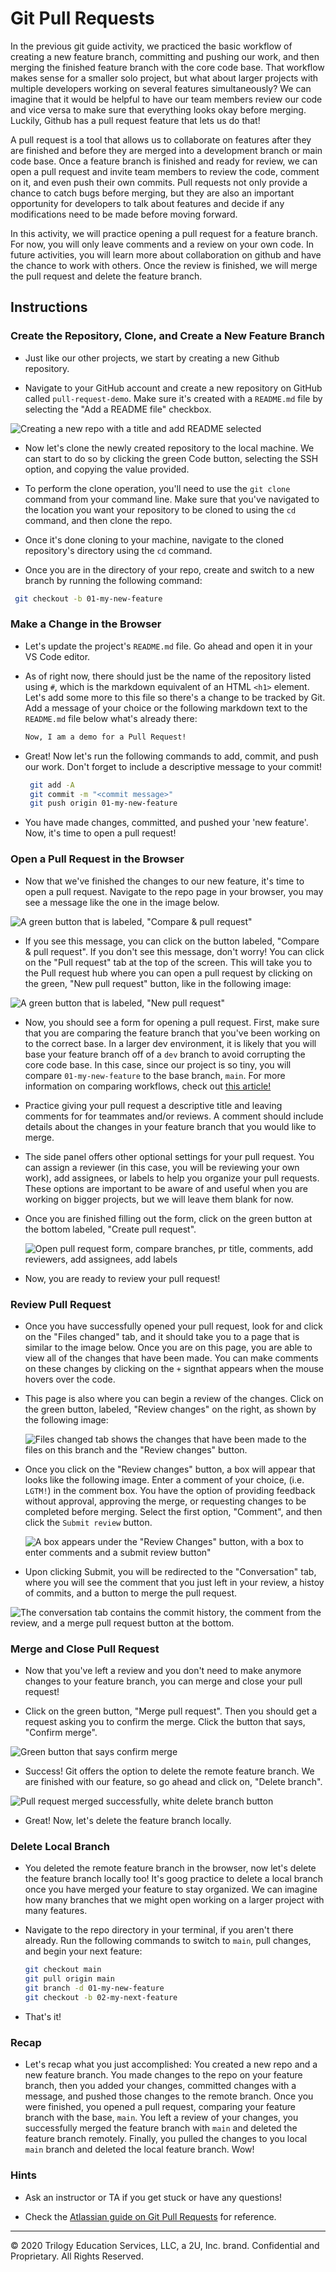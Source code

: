 # Git Pull Requests

In the previous git guide activity, we practiced the basic workflow of creating a new feature branch, committing and pushing our work, and then merging the finished feature branch with the core code base. That workflow makes sense for a smaller solo project, but what about larger projects with multiple developers working on several features simultaneously? We can imagine that it would be helpful to have our team members review our code and vice versa to make sure that everything looks okay before merging. Luckily, Github has a pull request feature that lets us do that!

A pull request is a tool that allows us to collaborate on features after they are finished and before they are merged into a development branch or main code base. Once a feature branch is finished and ready for review, we can open a pull request and invite team members to review the code, comment on it, and even push their own commits. Pull requests not only provide a chance to catch bugs before merging, but they are also an important opportunity for developers to talk about features and decide if any modifications need to be made before moving forward.

In this activity, we will practice opening a pull request for a feature branch. For now, you will only leave comments and a review on your own code. In future activities, you will learn more about collaboration on github and have the chance to work with others. Once the review is finished, we will merge the pull request and delete the feature branch.

## Instructions

### Create the Repository, Clone, and Create a New Feature Branch

* Just like our other projects, we start by creating a new Github repository.

* Navigate to your GitHub account and create a new repository on GitHub called `pull-request-demo`. Make sure it's created with a `README.md` file by selecting the "Add a README file" checkbox. 

![Creating a new repo with a title and add README selected](images/01-create-repo.png)

* Now let's clone the newly created repository to the local machine. We can start to do so by clicking the green Code button, selecting the SSH option, and copying the value provided.

* To perform the clone operation, you'll need to use the `git clone` command from your command line. Make sure that you've navigated to the location you want your repository to be cloned to using the `cd` command, and then clone the repo.

* Once it's done cloning to your machine, navigate to the cloned repository's directory using the `cd` command.

* Once you are in the directory of your repo, create and switch to a new branch by running the following command:

```bash
 git checkout -b 01-my-new-feature
```
### Make a Change in the Browser

* Let's update the project's `README.md` file. Go ahead and open it in your VS Code editor. 

* As of right now, there should just be the name of the repository listed using `#`, which is the markdown equivalent of an HTML `<h1>` element. Let's add some more to this file so there's a change to be tracked by Git. Add a message of your choice or the following markdown text to the `README.md` file below what's already there:

  ```md
  Now, I am a demo for a Pull Request!
  ```

* Great! Now let's run the following commands to add, commit, and push our work. Don't forget to include a descriptive message to your commit!

  ```bash
   git add -A
   git commit -m "<commit message>"
   git push origin 01-my-new-feature
  ```

* You have made changes, committed, and pushed your 'new feature'. Now, it's time to open a pull request!

### Open a Pull Request in the Browser

* Now that we've finished the changes to our new feature, it's time to open a pull request. Navigate to the repo page in your browser, you may see a message like the one in the image below. 

![A green button that is labeled, "Compare & pull request"](images/07-create-new-pr.png)

* If you see this message, you can click on the button labeled, "Compare & pull request". If you don't see this message, don't worry! You can click on the "Pull request" tab at the top of the screen. This will take you to the Pull request hub where you can open a pull request by clicking on the green, "New pull request" button, like in the following image:

![A green button that is labeled, "New pull request"](images/08-new-pr.png)

* Now, you should see a form for opening a pull request. First, make sure that you are comparing the feature branch that you've been working on to the correct base. In a larger dev environment, it is likely that you will base your feature branch off of a `dev` branch to avoid corrupting the core code base. In this case, since our project is so tiny, you will compare `01-my-new-feature` to the base branch, `main`. For more information on comparing workflows, check out [this article!](https://www.atlassian.com/git/tutorials/comparing-workflows)

* Practice giving your pull request a descriptive title and leaving comments for for teammates and/or reviews. A comment should include details about the changes in your feature branch that you would like to merge.

* The side panel offers other optional settings for your pull request. You can assign a reviewer (in this case, you will be reviewing your own work), add assignees, or labels to help you organize your pull requests. These options are important to be aware of and useful when you are working on bigger projects, but we will leave them blank for now.

* Once you are finished filling out the form, click on the green button at the bottom labeled, "Create pull request".

  ![Open pull request form, compare branches, pr title, comments, add reviewers, add assignees, add labels](images/09-fill-out-pr.png)

* Now, you are ready to review your pull request!

### Review Pull Request

* Once you have successfully opened your pull request, look for and click on the "Files changed" tab, and it should take you to a page that is similar to the image below. Once you are on this page, you are able to view all of the changes that have been made. You can make comments on these changes by clicking on the `+` signthat appears when the mouse hovers over the code.

* This page is also where you can begin a review of the changes. Click on the green button, labeled, "Review changes" on the right, as shown by the following image:

  ![Files changed tab shows the changes that have been made to the files on this branch and the "Review changes" button.](images/10-files-changed-review-button.png)

* Once you click on the "Review changes" button, a box will appear that looks like the following image. Enter a comment of your choice, (i.e. `LGTM!`) in the comment box. You have the option of providing feedback without approval, approving the merge, or requesting changes to be completed before merging. Select the first option, "Comment", and then click the `Submit review` button.

  ![A box appears under the "Review Changes" button, with a box to enter comments and a submit review button"](images/11-review-box.png)

* Upon clicking Submit, you will be redirected to the "Conversation" tab, where you will see the comment that you just left in your review, a histoy of commits, and a button to merge the pull request. 

 ![The conversation tab contains the commit history, the comment from the review, and a merge pull request button at the bottom.](images/12-conversation-tab.png)

### Merge and Close Pull Request

* Now that you've left a review and you don't need to make anymore changes to your feature branch, you can merge and close your pull request!

* Click on the green button, "Merge pull request". Then you should get a request asking you to confirm the merge. Click the button that says, "Confirm merge".

![Green button that says confirm merge](images/13-confirm-merge.png)

* Success! Git offers the option to delete the remote feature branch. We are finished with our feature, so go ahead and click on, "Delete branch".

![Pull request merged successfully, white delete branch button](images/14-merge-success.png)

* Great! Now, let's delete the feature branch locally.

### Delete Local Branch

* You deleted the remote feature branch in the browser, now let's delete the feature branch locally too! It's goog practice to delete a local branch once you have merged your feature to stay organized. We can imagine how many branches that we might open working on a larger project with many features.

* Navigate to the repo directory in your terminal, if you aren't there already. Run the following commands to switch to `main`, pull changes, and begin your next feature:

   ```bash
   git checkout main
   git pull origin main
   git branch -d 01-my-new-feature
   git checkout -b 02-my-next-feature
   ```
* That's it!

### Recap

* Let's recap what you just accomplished: You created a new repo and a new feature branch. You made changes to the repo on your feature branch, then you added your changes, committed changes with a message, and pushed those changes to the remote branch. Once you were finished, you opened a pull request, comparing your feature branch with the base, `main`. You left a review of your changes, you successfully merged the feature branch with `main` and deleted the feature branch remotely. Finally, you pulled the changes to you local `main` branch and deleted the local feature branch. Wow!

### Hints

* Ask an instructor or TA if you get stuck or have any questions!

* Check the [Atlassian guide on Git Pull Requests](https://www.atlassian.com/git/tutorials/making-a-pull-request) for reference.

---
© 2020 Trilogy Education Services, LLC, a 2U, Inc. brand. Confidential and Proprietary. All Rights Reserved.